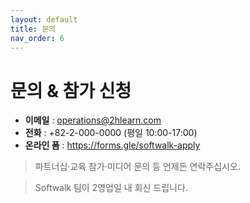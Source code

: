 ```yaml
---
layout: default
title: 문의
nav_order: 6
---
```


# 문의 & 참가 신청

* **이메일** : operations@2hlearn.com
* **전화** : +82-2-000-0000 (평일 10:00-17:00)
* **온라인 폼** : <https://forms.gle/softwalk-apply>

> 파트너십·교육 참가·미디어 문의 등 언제든 연락주십시오. 

> Softwalk 팀이 2영업일 내 회신 드립니다.
